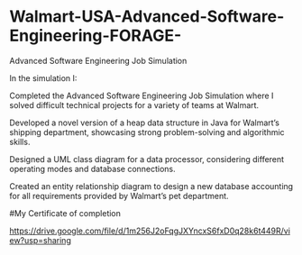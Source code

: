 # Walmart-USA-Advanced-Software-Engineering-FORAGE-
Advanced Software Engineering Job Simulation

In the simulation I:

Completed the Advanced Software Engineering Job Simulation where I solved difficult
technical projects for a variety of teams at Walmart.

Developed a novel version of a heap data structure in Java for Walmart’s shipping
department, showcasing strong problem-solving and algorithmic skills.

Designed a UML class diagram for a data processor, considering different operating modes
and database connections.

Created an entity relationship diagram to design a new database accounting for all
requirements provided by Walmart’s pet department.

#My Certificate of completion

https://drive.google.com/file/d/1m256J2oFqgJXYncxS6fxD0q28k6t449R/view?usp=sharing
